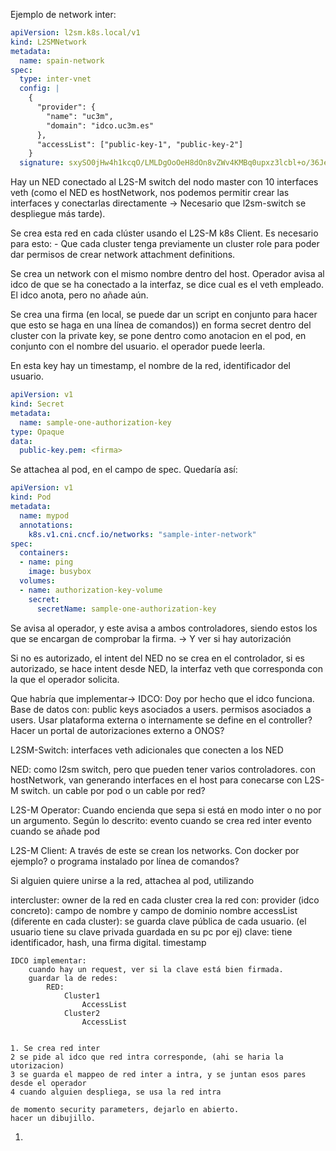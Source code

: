 


Ejemplo de network inter: 

```yaml
apiVersion: l2sm.k8s.local/v1
kind: L2SMNetwork
metadata:
  name: spain-network
spec:
  type: inter-vnet
  config: |
    {
      "provider": {
        "name": "uc3m",
        "domain": "idco.uc3m.es"
      },
      "accessList": ["public-key-1", "public-key-2"]
    }
  signature: sxySO0jHw4h1kcqO/LMLDgOoOeH8dOn8vZWv4KMBq0upxz3lcbl+o/36JefpEwSlBJ6ukuKiQ79L4rsmmZgglk6y/VL54DFyLfPw9RJn3mzl99YE4qCaHyEBANSw+d5hPaJ/I8q+AMtjrYpglMTRPf0iMZQMNtMd0CdeX2V8aZOPCQP75PsZkWukPdoAK/++y1vbFQ6nQKagvpUZfr7Ecb4/QY+hIAzepm6N6lNiFNTgj6lGTrFK0qCVfRhMD+vXbBP6xzZjB2N1nIheK9vx7kvj3HORjZ+odVMa+AOU5ShSKpzXTvknrtcRTcWWmXPNUZLoq5k3U+z1g1OTFcjMdQ====

```
Hay un NED conectado al L2S-M switch del nodo master con 10 interfaces veth (como el NED es hostNetwork, nos podemos permitir crear las interfaces y conectarlas directamente -> Necesario que l2sm-switch se despliegue más tarde).

Se crea esta red en cada clúster usando el L2S-M k8s Client. Es necesario para esto:
    - Que cada cluster tenga previamente un cluster role para poder dar permisos de crear network attachment definitions.

Se crea un network con el mismo nombre dentro del host. Operador avisa al idco de que se ha conectado a la interfaz, se dice cual es el veth empleado. El idco anota, pero no añade aún.


Se crea una firma (en local, se puede dar un script en conjunto para hacer que esto se haga en una línea de comandos)) en forma secret dentro del cluster con la private key, se pone dentro como anotacion en el pod, en conjunto con el nombre del usuario. el operador puede leerla.

En esta key hay un timestamp, el nombre de la red, identificador del usuario.


```yaml
apiVersion: v1
kind: Secret
metadata:
  name: sample-one-authorization-key
type: Opaque
data:
  public-key.pem: <firma>
```

Se attachea al pod, en el campo de spec. Quedaría así:

```yaml
apiVersion: v1
kind: Pod
metadata:
  name: mypod
  annotations:
    k8s.v1.cni.cncf.io/networks: "sample-inter-network"
spec:
  containers:
  - name: ping
    image: busybox
  volumes:
  - name: authorization-key-volume
    secret:
      secretName: sample-one-authorization-key
```

Se avisa al operador, y este avisa a ambos controladores, siendo estos los que se encargan de comprobar la firma. -> Y ver si hay autorización

Si no es autorizado, el intent del NED no se crea en el controlador, si es autorizado, se hace intent desde NED, la interfaz veth que corresponda con la que el operador solicita.



Que habría que implementar-> 
IDCO:
  Doy por hecho que el idco funciona. 
  Base de datos con: public keys asociados a users. permisos asociados a users. Usar plataforma externa o internamente se define en el controller? Hacer un portal de autorizaciones externo a ONOS?

L2SM-Switch: 
  interfaces veth adicionales que conecten a los NED

NED: 
  como l2sm switch, pero que pueden tener varios controladores. con hostNetwork, van generando interfaces en el host para conecarse con L2S-M switch. un cable por pod o un cable por red?

L2S-M Operator:
  Cuando encienda que sepa si está en modo inter o no por un argumento.
  Según lo descrito:
    evento cuando se crea red inter
    evento cuando se añade pod 


L2S-M Client:
  A través de este se crean los networks. Con docker por ejemplo? o programa instalado por línea de comandos?


Si alguien quiere unirse a la red, attachea al pod, utilizando 

intercluster:
	owner de la red en cada cluster crea la red con:
		provider (idco concreto): campo de nombre y campo de dominio
		nombre
		accessList (diferente en cada cluster): se guarda clave pública de cada usuario. (el usuario tiene su clave privada guardada en su pc por ej)
			clave: tiene identificador, hash, una firma digital.
		timestamp
	
	IDCO implementar: 
		cuando hay un request, ver si la clave está bien firmada.
		guardar la de redes:
			RED:
				Cluster1
					AccessList
				Cluster2
					AccessList
	
	
	1. Se crea red inter
	2 se pide al idco que red intra corresponde, (ahi se haria la utorizacion)
	3 se guarda el mappeo de red inter a intra, y se juntan esos pares desde el operador
	4 cuando alguien despliega, se usa la red intra
	
	de momento security parameters, dejarlo en abierto.
	hacer un dibujillo.
1. 